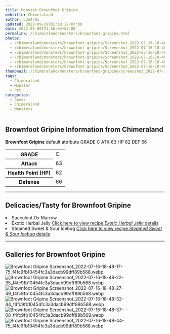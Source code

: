 ```yaml
---
title: Monster Brownfoot Gripine
webtitle: Chimeraland
author: L3n4r0x
updated: 2022-09-29T01:18:27+07:00
date: 2022-01-06T21:56:03+07:00
permalink: /chimeraland/monsters/brownfoot-gripine.html
photos:
  - /chimeraland/monsters/brownfoot-gripine/Screenshot_2022-07-16-18-48-17-75_f4fc9fb10454fc3a3dacb99dff89b568.webp
  - /chimeraland/monsters/brownfoot-gripine/Screenshot_2022-07-16-18-48-22-35_f4fc9fb10454fc3a3dacb99dff89b568.webp
  - /chimeraland/monsters/brownfoot-gripine/Screenshot_2022-07-16-18-48-27-49_f4fc9fb10454fc3a3dacb99dff89b568.webp
  - /chimeraland/monsters/brownfoot-gripine/Screenshot_2022-07-16-18-48-32-44_f4fc9fb10454fc3a3dacb99dff89b568.webp
  - /chimeraland/monsters/brownfoot-gripine/Screenshot_2022-07-16-18-48-37-08_f4fc9fb10454fc3a3dacb99dff89b568.webp
  - /chimeraland/monsters/brownfoot-gripine/Screenshot_2022-07-16-18-48-44-75_f4fc9fb10454fc3a3dacb99dff89b568.webp
thumbnail: /chimeraland/monsters/brownfoot-gripine/Screenshot_2022-07-16-18-48-17-75_f4fc9fb10454fc3a3dacb99dff89b568.webp
tags:
  - Chimeraland
  - Monster
  - Pet
categories:
  - Games
  - Chimeraland
  - Monsters
---
```


<section id="bootstrap-wrapper"><link rel="stylesheet" href="https://cdn.statically.io/gh/dimaslanjaka/Web-Manajemen/40ac3225/css/bootstrap-4.5-wrapper.css"/><h1>Brownfoot Gripine Information from Chimeraland</h1><p><b>Brownfoot Gripine</b> default attribute GRADE C ATK 63 HP 62 DEF 66<table><tr><th>GRADE</th><td>C</td></tr><tr><th>Attack</th><td>63</td></tr><tr><th>Health Point (HP)</th><td>62</td></tr><tr><th>Defense</th><td>66</td></tr></table></p><hr/><h2>Delicacies/Tasty for Brownfoot Gripine</h2><li class="d-flex justify-content-between">Succulent Ox Marrow </li><li class="d-flex justify-content-between">Exotic Herbal Jelly <a href="/chimeraland/recipes/exotic-herbal-jelly.html">Click here to view recipe <i>Exotic Herbal Jelly</i> details</a></li><li class="d-flex justify-content-between">Steamed Sweet &amp; Sour Icebug <a href="/chimeraland/recipes/steamed-sweet-and-sour-icebug.html">Click here to view recipe <i>Steamed Sweet &amp; Sour Icebug</i> details</a></li><hr/><div id="gallery"><h2>Galleries for Brownfoot Gripine</h2><div class="row"><div class="col-lg-6 col-12"><img src="/chimeraland/monsters/brownfoot-gripine/Screenshot_2022-07-16-18-48-17-75_f4fc9fb10454fc3a3dacb99dff89b568.webp" alt="Brownfoot Gripine Screenshot_2022-07-16-18-48-17-75_f4fc9fb10454fc3a3dacb99dff89b568.webp"/></div><div class="col-lg-6 col-12"><img src="/chimeraland/monsters/brownfoot-gripine/Screenshot_2022-07-16-18-48-22-35_f4fc9fb10454fc3a3dacb99dff89b568.webp" alt="Brownfoot Gripine Screenshot_2022-07-16-18-48-22-35_f4fc9fb10454fc3a3dacb99dff89b568.webp"/></div><div class="col-lg-6 col-12"><img src="/chimeraland/monsters/brownfoot-gripine/Screenshot_2022-07-16-18-48-27-49_f4fc9fb10454fc3a3dacb99dff89b568.webp" alt="Brownfoot Gripine Screenshot_2022-07-16-18-48-27-49_f4fc9fb10454fc3a3dacb99dff89b568.webp"/></div><div class="col-lg-6 col-12"><img src="/chimeraland/monsters/brownfoot-gripine/Screenshot_2022-07-16-18-48-32-44_f4fc9fb10454fc3a3dacb99dff89b568.webp" alt="Brownfoot Gripine Screenshot_2022-07-16-18-48-32-44_f4fc9fb10454fc3a3dacb99dff89b568.webp"/></div><div class="col-lg-6 col-12"><img src="/chimeraland/monsters/brownfoot-gripine/Screenshot_2022-07-16-18-48-37-08_f4fc9fb10454fc3a3dacb99dff89b568.webp" alt="Brownfoot Gripine Screenshot_2022-07-16-18-48-37-08_f4fc9fb10454fc3a3dacb99dff89b568.webp"/></div><div class="col-lg-6 col-12"><img src="/chimeraland/monsters/brownfoot-gripine/Screenshot_2022-07-16-18-48-44-75_f4fc9fb10454fc3a3dacb99dff89b568.webp" alt="Brownfoot Gripine Screenshot_2022-07-16-18-48-44-75_f4fc9fb10454fc3a3dacb99dff89b568.webp"/></div></div></div></section>